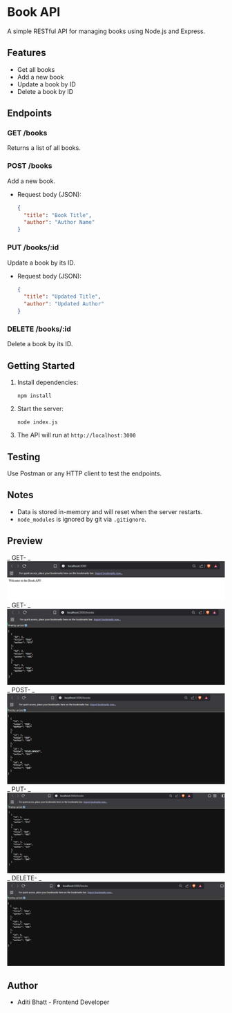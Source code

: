 # Book API

A simple RESTful API for managing books using Node.js and Express.

## Features
- Get all books
- Add a new book
- Update a book by ID
- Delete a book by ID

## Endpoints

### GET /books
Returns a list of all books.

### POST /books
Add a new book.
- Request body (JSON):
  ```json
  {
    "title": "Book Title",
    "author": "Author Name"
  }
  ```

### PUT /books/:id
Update a book by its ID.
- Request body (JSON):
  ```json
  {
    "title": "Updated Title",
    "author": "Updated Author"
  }
  ```

### DELETE /books/:id
Delete a book by its ID.

## Getting Started

1. Install dependencies:
   ```
   npm install
   ```
2. Start the server:
   ```
   node index.js
   ```
3. The API will run at `http://localhost:3000`

## Testing
Use Postman or any HTTP client to test the endpoints.

## Notes
- Data is stored in-memory and will reset when the server restarts.
- `node_modules` is ignored by git via `.gitignore`.

##  Preview

_ GET-
   _![Website Preview](./ss1.png)
_ GET-
 _![Website Preview](./ss2.png)
_ POST-
_![Website Preview](./ss3.png)
_ PUT-
_![Website Preview](./ss4.png)
_ DELETE-
_![Website Preview](./ss5.png)

## Author 
 - Aditi Bhatt - Frontend Developer




